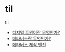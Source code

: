 # til

til
- [디지털 트윈이란 무엇인가?](https://velog.io/@seulblee/%EB%94%94%EC%A7%80%ED%84%B8-%ED%8A%B8%EC%9C%88%EC%9D%B4%EB%9E%80-%EB%AC%B4%EC%97%87%EC%9D%B8%EA%B0%80)
- [메타버스란 무엇인가?](https://velog.io/@seulblee/%EB%A9%94%ED%83%80%EB%B2%84%EC%8A%A4%EB%9E%80-%EB%AC%B4%EC%97%87%EC%9D%B8%EA%B0%80)
- [메타버스 제작 엔진](https://velog.io/@seulblee/%EB%A9%94%ED%83%80%EB%B2%84%EC%8A%A4-%EC%A0%9C%EC%9E%91-%EC%97%94%EC%A7%84)
